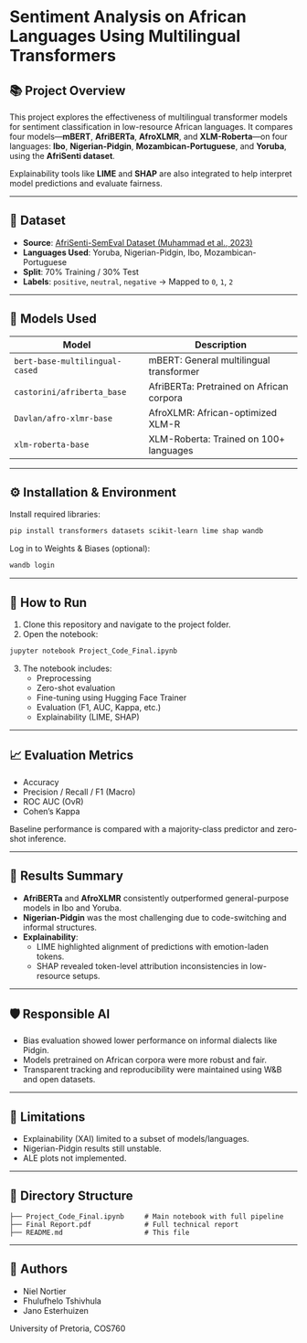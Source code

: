 
# Sentiment Analysis on African Languages Using Multilingual Transformers

## 📚 Project Overview

This project explores the effectiveness of multilingual transformer models for sentiment classification in low-resource African languages. It compares four models—**mBERT**, **AfriBERTa**, **AfroXLMR**, and **XLM-Roberta**—on four languages: **Ibo**, **Nigerian-Pidgin**, **Mozambican-Portuguese**, and **Yoruba**, using the **AfriSenti dataset**.

Explainability tools like **LIME** and **SHAP** are also integrated to help interpret model predictions and evaluate fairness.

---

## 💾 Dataset

- **Source**: [AfriSenti-SemEval Dataset (Muhammad et al., 2023)](https://github.com/afrisenti/afrisent-semeval-2023)
- **Languages Used**: Yoruba, Nigerian-Pidgin, Ibo, Mozambican-Portuguese
- **Split**: 70% Training / 30% Test
- **Labels**: `positive`, `neutral`, `negative` → Mapped to `0`, `1`, `2`

---

## 🧠 Models Used

| Model                  | Description                          |
|------------------------|--------------------------------------|
| `bert-base-multilingual-cased` | mBERT: General multilingual transformer |
| `castorini/afriberta_base`    | AfriBERTa: Pretrained on African corpora |
| `Davlan/afro-xlmr-base`       | AfroXLMR: African-optimized XLM-R |
| `xlm-roberta-base`            | XLM-Roberta: Trained on 100+ languages |

---

## ⚙️ Installation & Environment

Install required libraries:

```bash
pip install transformers datasets scikit-learn lime shap wandb
```

Log in to Weights & Biases (optional):

```bash
wandb login
```

---

## 🚀 How to Run

1. Clone this repository and navigate to the project folder.
2. Open the notebook:

```bash
jupyter notebook Project_Code_Final.ipynb
```

3. The notebook includes:
   - Preprocessing
   - Zero-shot evaluation
   - Fine-tuning using Hugging Face Trainer
   - Evaluation (F1, AUC, Kappa, etc.)
   - Explainability (LIME, SHAP)

---

## 📈 Evaluation Metrics

- Accuracy  
- Precision / Recall / F1 (Macro)  
- ROC AUC (OvR)  
- Cohen’s Kappa  

Baseline performance is compared with a majority-class predictor and zero-shot inference.

---

## 🧪 Results Summary

- **AfriBERTa** and **AfroXLMR** consistently outperformed general-purpose models in Ibo and Yoruba.
- **Nigerian-Pidgin** was the most challenging due to code-switching and informal structures.
- **Explainability**:
  - LIME highlighted alignment of predictions with emotion-laden tokens.
  - SHAP revealed token-level attribution inconsistencies in low-resource setups.

---

## 🛡️ Responsible AI

- Bias evaluation showed lower performance on informal dialects like Pidgin.
- Models pretrained on African corpora were more robust and fair.
- Transparent tracking and reproducibility were maintained using W&B and open datasets.

---

## 📌 Limitations

- Explainability (XAI) limited to a subset of models/languages.
- Nigerian-Pidgin results still unstable.
- ALE plots not implemented.

---

## 📂 Directory Structure

```
├── Project_Code_Final.ipynb     # Main notebook with full pipeline
├── Final Report.pdf             # Full technical report
├── README.md                    # This file
```

---

## 🤝 Authors

- Niel Nortier  
- Fhulufhelo Tshivhula  
- Jano Esterhuizen  

University of Pretoria, COS760
